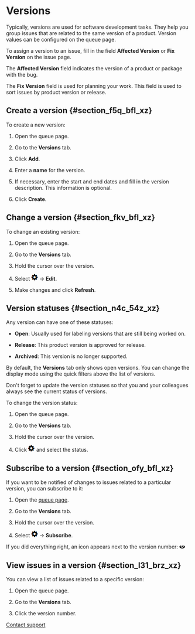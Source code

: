 # Versions

Typically, versions are used for software development tasks. They help you group issues that are related to the same version of a product. Version values can be configured on the queue page.

To assign a version to an issue, fill in the field **Affected Version** or **Fix Version** on the issue page.

The **Affected Version** field indicates the version of a product or package with the bug.

The **Fix Version** field is used for planning your work. This field is used to sort issues by product version or release.

## Create a version {#section_f5q_bfl_xz}

To create a new version:

1. Open the queue page.

1. Go to the **Versions** tab.

1. Click **Add**.

1. Enter a **name** for the version.

1. If necessary, enter the start and end dates and fill in the version description. This information is optional.

1. Click **Create**.

## Change a version {#section_fkv_bfl_xz}

To change an existing version:

1. Open the queue page.

1. Go to the **Versions** tab.

1. Hold the cursor over the version.

1. Select ![](../../_assets/tracker/icon-settings.png) → **Edit**.

1. Make changes and click **Refresh**.

## Version statuses {#section_n4c_54z_xz}

Any version can have one of these statuses:

- **Open**: Usually used for labeling versions that are still being worked on.

- **Release**: This product version is approved for release.

- **Archived**: This version is no longer supported.

By default, the **Versions** tab only shows open versions. You can change the display mode using the quick filters above the list of versions.

Don&apos;t forget to update the version statuses so that you and your colleagues always see the current status of versions.

To change the version status:

1. Open the queue page.

1. Go to the **Versions** tab.

1. Hold the cursor over the version.

1. Click ![](../../_assets/tracker/icon-settings.png) and select the status.

## Subscribe to a version {#section_ofy_bfl_xz}

If you want to be notified of changes to issues related to a particular version, you can subscribe to it:

1. Open the [queue page](../user/queue.md).

1. Go to the **Versions** tab.

1. Hold the cursor over the version.

1. Select ![](../../_assets/tracker/icon-settings.png) → **Subscribe**.

If you did everything right, an icon appears next to the version number: ![](../../_assets/tracker/subscribtion.png)

## View issues in a version {#section_l31_brz_xz}

You can view a list of issues related to a specific version:

1. Open the queue page.

1. Go to the **Versions** tab.

1. Click the version number.


[Contact support](../troubleshooting.md)

